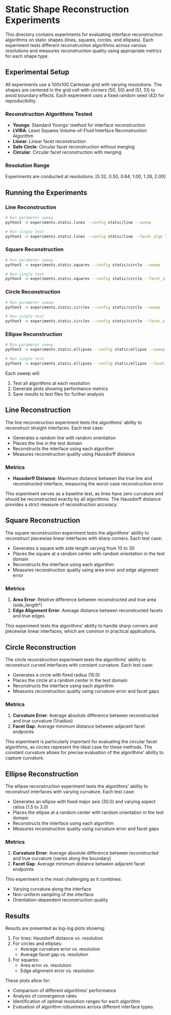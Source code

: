 # Static Shape Reconstruction Experiments

This directory contains experiments for evaluating interface reconstruction algorithms on static shapes (lines, squares, circles, and ellipses). Each experiment tests different reconstruction algorithms across various resolutions and measures reconstruction quality using appropriate metrics for each shape type.

## Experimental Setup

All experiments use a 100x100 Cartesian grid with varying resolutions. The shapes are centered in the grid cell with corners (50, 50) and (51, 51) to avoid boundary effects. Each experiment uses a fixed random seed (42) for reproducibility.

### Reconstruction Algorithms Tested
- **Youngs**: Standard Youngs' method for interface reconstruction
- **LVIRA**: Least Squares Volume-of-Fluid Interface Reconstruction Algorithm
- **Linear**: Linear facet reconstruction
- **Safe Circle**: Circular facet reconstruction without merging
- **Circular**: Circular facet reconstruction with merging

### Resolution Range
Experiments are conducted at resolutions: [0.32, 0.50, 0.64, 1.00, 1.28, 2.00]

## Running the Experiments

### Line Reconstruction
```bash
# Run parameter sweep
python3 -m experiments.static.lines --config static/line --sweep

# Run single test
python3 -m experiments.static.lines --config static/line --facet_algo linear --save_name line_linear
```

### Square Reconstruction
```bash
# Run parameter sweep
python3 -m experiments.static.squares --config static/circle --sweep

# Run single test
python3 -m experiments.static.squares --config static/circle --facet_algo circular --save_name square_mergecircle
```

### Circle Reconstruction
```bash
# Run parameter sweep
python3 -m experiments.static.circles --config static/circle --sweep

# Run single test
python3 -m experiments.static.circles --config static/circle --facet_algo circular --save_name circle_mergecircle
```

### Ellipse Reconstruction
```bash
# Run parameter sweep
python3 -m experiments.static.ellipses --config static/ellipse --sweep

# Run single test
python3 -m experiments.static.ellipses --config static/ellipse --facet_algo circular --save_name ellipse_mergecircle
```

Each sweep will:
1. Test all algorithms at each resolution
2. Generate plots showing performance metrics
3. Save results to text files for further analysis

## Line Reconstruction

The line reconstruction experiment tests the algorithms' ability to reconstruct straight interfaces. Each test case:
- Generates a random line with random orientation
- Places the line in the test domain
- Reconstructs the interface using each algorithm
- Measures reconstruction quality using Hausdorff distance

### Metrics
- **Hausdorff Distance**: Maximum distance between the true line and reconstructed interface, measuring the worst-case reconstruction error

This experiment serves as a baseline test, as lines have zero curvature and should be reconstructed exactly by all algorithms. The Hausdorff distance provides a strict measure of reconstruction accuracy.

## Square Reconstruction

The square reconstruction experiment tests the algorithms' ability to reconstruct piecewise linear interfaces with sharp corners. Each test case:
- Generates a square with side length varying from 10 to 30
- Places the square at a random center with random orientation in the test domain
- Reconstructs the interface using each algorithm
- Measures reconstruction quality using area error and edge alignment error

### Metrics
1. **Area Error**: Relative difference between reconstructed and true area (side_length²)
2. **Edge Alignment Error**: Average distance between reconstructed facets and true edges

This experiment tests the algorithms' ability to handle sharp corners and piecewise linear interfaces, which are common in practical applications.

## Circle Reconstruction

The circle reconstruction experiment tests the algorithms' ability to reconstruct curved interfaces with constant curvature. Each test case:
- Generates a circle with fixed radius (10.0)
- Places the circle at a random center in the test domain
- Reconstructs the interface using each algorithm
- Measures reconstruction quality using curvature error and facet gaps

### Metrics
1. **Curvature Error**: Average absolute difference between reconstructed and true curvature (1/radius)
2. **Facet Gap**: Average minimum distance between adjacent facet endpoints

This experiment is particularly important for evaluating the circular facet algorithms, as circles represent the ideal case for these methods. The constant curvature allows for precise evaluation of the algorithms' ability to capture curvature.

## Ellipse Reconstruction

The ellipse reconstruction experiment tests the algorithms' ability to reconstruct interfaces with varying curvature. Each test case:
- Generates an ellipse with fixed major axis (30.0) and varying aspect ratios (1.5 to 3.0)
- Places the ellipse at a random center with random orientation in the test domain
- Reconstructs the interface using each algorithm
- Measures reconstruction quality using curvature error and facet gaps

### Metrics
1. **Curvature Error**: Average absolute difference between reconstructed and true curvature (varies along the boundary)
2. **Facet Gap**: Average minimum distance between adjacent facet endpoints

This experiment is the most challenging as it combines:
- Varying curvature along the interface
- Non-uniform sampling of the interface
- Orientation-dependent reconstruction quality

## Results

Results are presented as log-log plots showing:
1. For lines: Hausdorff distance vs. resolution
2. For circles and ellipses:
   - Average curvature error vs. resolution
   - Average facet gap vs. resolution
3. For squares:
   - Area error vs. resolution
   - Edge alignment error vs. resolution

These plots allow for:
- Comparison of different algorithms' performance
- Analysis of convergence rates
- Identification of optimal resolution ranges for each algorithm
- Evaluation of algorithm robustness across different interface types 